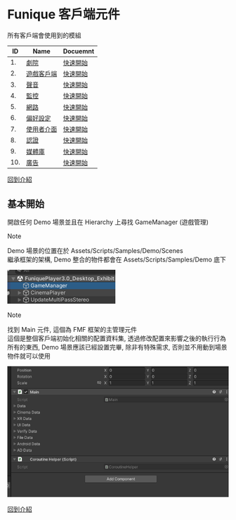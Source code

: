 # Funique 客戶端元件

所有客戶端會使用到的模組

| ID  | Name                                                                | Docuemnt                                         |
| --- | ------------------------------------------------------------------- | ------------------------------------------------ |
| 1.  | [劇院](https://github.com/Funique2022/funique_cinema.git)         | [快速開始](./Client/Cinema/QuickStart.md)     |
| 2.  | [遊戲客戶端](https://github.com/Funique2022/funique_client.git)         | [快速開始](./Client/Client/QuickStart.md)     |
| 3.  | [聲音](https://github.com/Funique2022/funique_dissonance.git) | [快速開始](./Client/Dissonance/QuickStart.md) |
| 4.  | [監控](https://github.com/Funique2022/funique_monitor.git)       | [快速開始](./Client/Monitor/QuickStart.md)    |
| 5.  | [網路](https://github.com/Funique2022/funique_network.git)       | [快速開始](./Client/Network/QuickStart.md)    |
| 6.  | [偏好設定](https://github.com/Funique2022/funique_setting.git)       | [快速開始](./Client/Setting/QuickStart.md)    |
| 7.  | [使用者介面](https://github.com/Funique2022/funique_ui.git)                 | [快速開始](./Client/UI/QuickStart.md)         |
| 8.  | [認證](https://github.com/Funique2022/funique_verify.git)         | [快速開始](./Client/Verify/QuickStart.md)     |
| 9.  | [媒體庫](https://github.com/Funique2022/funique_video.git)           | [快速開始](./Client/Video/QuickStart.md)      |
| 10. | [廣告](https://github.com/Funique2022/funique_ad.git)                 | [快速開始](./Client/AD/QuickStart.md)         |

[回到介紹](./intro.md)

## 基本開始

開啟任何 Demo 場景並且在 Hierarchy 上尋找 GameManager (遊戲管理)

> [!NOTE]
> Demo 場景的位置在於 Assets/Scripts/Samples/Demo/Scenes\
> 繼承框架的架構, Demo 整合的物件都會在 Assets/Scripts/Samples/Demo 底下

![game manager](./../images/SceneGameManager.png)

> [!NOTE]
> 找到 Main 元件, 這個為 FMF 框架的主管理元件\
> 這個是整個客戶端初始化相關的配置資料集, 透過修改配置來影響之後的執行行為\
> 所有的東西, Demo 場景應該已經設置完畢, 除非有特殊需求, 否則並不用動到場景物件就可以使用

![main](./../images/Main.png)

[回到介紹](./intro.md)